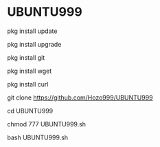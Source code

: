 # UBUNTU999
pkg install update

pkg install upgrade

pkg install git

pkg install wget 

pkg install curl

git clone https://github.com/Hozo999/UBUNTU999

cd UBUNTU999

chmod 777 UBUNTU999.sh

bash UBUNTU999.sh
